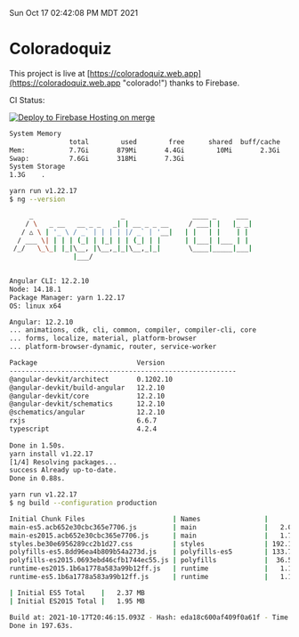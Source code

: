 Sun Oct 17 02:42:08 PM MDT 2021

# Coloradoquiz


This project is live at [https://coloradoquiz.web.app](https://coloradoquiz.web.app "colorado!") thanks to Firebase.

CI Status: 

[![Deploy to Firebase Hosting on merge](https://github.com/teamkushal/coloradoquiz/actions/workflows/firebase-hosting-merge.yml/badge.svg)](https://github.com/teamkushal/coloradoquiz/actions/workflows/firebase-hosting-merge.yml)

```bash
System Memory
               total        used        free      shared  buff/cache   available
Mem:           7.7Gi       879Mi       4.4Gi        10Mi       2.3Gi       6.5Gi
Swap:          7.6Gi       318Mi       7.3Gi
System Storage
1.3G	.
```
```bash
yarn run v1.22.17
$ ng --version

     _                      _                 ____ _     ___
    / \   _ __   __ _ _   _| | __ _ _ __     / ___| |   |_ _|
   / △ \ | '_ \ / _` | | | | |/ _` | '__|   | |   | |    | |
  / ___ \| | | | (_| | |_| | | (_| | |      | |___| |___ | |
 /_/   \_\_| |_|\__, |\__,_|_|\__,_|_|       \____|_____|___|
                |___/
    

Angular CLI: 12.2.10
Node: 14.18.1
Package Manager: yarn 1.22.17
OS: linux x64

Angular: 12.2.10
... animations, cdk, cli, common, compiler, compiler-cli, core
... forms, localize, material, platform-browser
... platform-browser-dynamic, router, service-worker

Package                         Version
---------------------------------------------------------
@angular-devkit/architect       0.1202.10
@angular-devkit/build-angular   12.2.10
@angular-devkit/core            12.2.10
@angular-devkit/schematics      12.2.10
@schematics/angular             12.2.10
rxjs                            6.6.7
typescript                      4.2.4
    
Done in 1.50s.
yarn install v1.22.17
[1/4] Resolving packages...
success Already up-to-date.
Done in 0.88s.
```
```bash
yarn run v1.22.17
$ ng build --configuration production

Initial Chunk Files                      | Names                |      Size
main-es5.acb652e30cbc365e7706.js         | main                 |   2.05 MB
main-es2015.acb652e30cbc365e7706.js      | main                 |   1.73 MB
styles.be30e6956289cc2b1d27.css          | styles               | 192.19 kB
polyfills-es5.8dd96ea4b809b54a273d.js    | polyfills-es5        | 133.74 kB
polyfills-es2015.0693ebd46cfb1744ec55.js | polyfills            |  36.55 kB
runtime-es2015.1b6a1778a583a99b12ff.js   | runtime              |   1.17 kB
runtime-es5.1b6a1778a583a99b12ff.js      | runtime              |   1.17 kB

| Initial ES5 Total    |   2.37 MB
| Initial ES2015 Total |   1.95 MB

Build at: 2021-10-17T20:46:15.093Z - Hash: eda18c600af409f0a61f - Time: 191094ms
Done in 197.63s.
```
